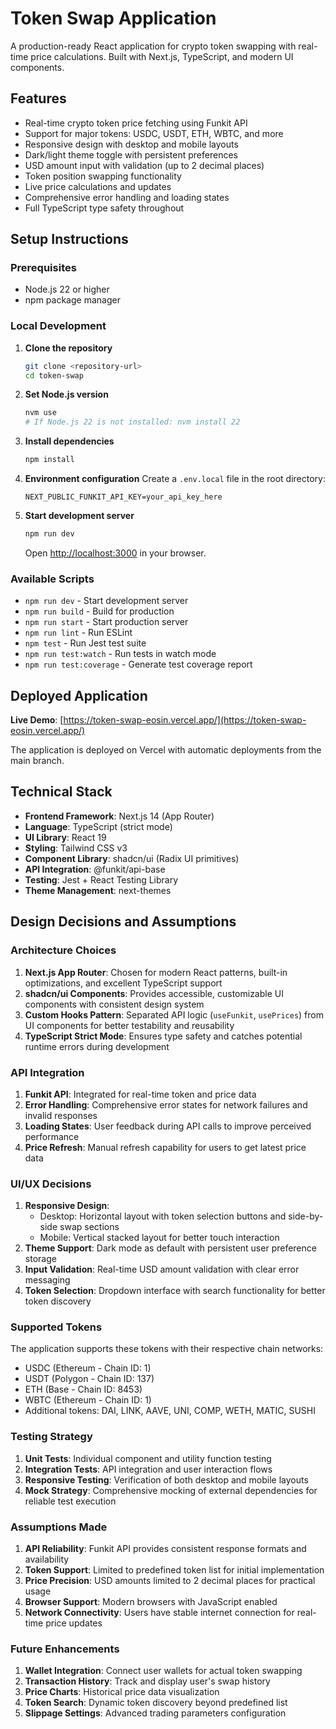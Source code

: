 # Token Swap Application

A production-ready React application for crypto token swapping with real-time price calculations. Built with Next.js, TypeScript, and modern UI components.

## Features

- Real-time crypto token price fetching using Funkit API
- Support for major tokens: USDC, USDT, ETH, WBTC, and more
- Responsive design with desktop and mobile layouts
- Dark/light theme toggle with persistent preferences
- USD amount input with validation (up to 2 decimal places)
- Token position swapping functionality
- Live price calculations and updates
- Comprehensive error handling and loading states
- Full TypeScript type safety throughout

## Setup Instructions

### Prerequisites

- Node.js 22 or higher
- npm package manager

### Local Development

1. **Clone the repository**

   ```bash
   git clone <repository-url>
   cd token-swap
   ```

2. **Set Node.js version**

   ```bash
   nvm use
   # If Node.js 22 is not installed: nvm install 22
   ```

3. **Install dependencies**

   ```bash
   npm install
   ```

4. **Environment configuration**
   Create a `.env.local` file in the root directory:

   ```
   NEXT_PUBLIC_FUNKIT_API_KEY=your_api_key_here
   ```

5. **Start development server**

   ```bash
   npm run dev
   ```

   Open [http://localhost:3000](http://localhost:3000) in your browser.

### Available Scripts

- `npm run dev` - Start development server
- `npm run build` - Build for production
- `npm run start` - Start production server
- `npm run lint` - Run ESLint
- `npm test` - Run Jest test suite
- `npm run test:watch` - Run tests in watch mode
- `npm run test:coverage` - Generate test coverage report

## Deployed Application

**Live Demo**: [https://token-swap-eosin.vercel.app/](https://token-swap-eosin.vercel.app/)

The application is deployed on Vercel with automatic deployments from the main branch.

## Technical Stack

- **Frontend Framework**: Next.js 14 (App Router)
- **Language**: TypeScript (strict mode)
- **UI Library**: React 19
- **Styling**: Tailwind CSS v3
- **Component Library**: shadcn/ui (Radix UI primitives)
- **API Integration**: @funkit/api-base
- **Testing**: Jest + React Testing Library
- **Theme Management**: next-themes

## Design Decisions and Assumptions

### Architecture Choices

1. **Next.js App Router**: Chosen for modern React patterns, built-in optimizations, and excellent TypeScript support
2. **shadcn/ui Components**: Provides accessible, customizable UI components with consistent design system
3. **Custom Hooks Pattern**: Separated API logic (`useFunkit`, `usePrices`) from UI components for better testability and reusability
4. **TypeScript Strict Mode**: Ensures type safety and catches potential runtime errors during development

### API Integration

1. **Funkit API**: Integrated for real-time token and price data
2. **Error Handling**: Comprehensive error states for network failures and invalid responses
3. **Loading States**: User feedback during API calls to improve perceived performance
4. **Price Refresh**: Manual refresh capability for users to get latest price data

### UI/UX Decisions

1. **Responsive Design**:
   - Desktop: Horizontal layout with token selection buttons and side-by-side swap sections
   - Mobile: Vertical stacked layout for better touch interaction
2. **Theme Support**: Dark mode as default with persistent user preference storage
3. **Input Validation**: Real-time USD amount validation with clear error messaging
4. **Token Selection**: Dropdown interface with search functionality for better token discovery

### Supported Tokens

The application supports these tokens with their respective chain networks:

- USDC (Ethereum - Chain ID: 1)
- USDT (Polygon - Chain ID: 137)
- ETH (Base - Chain ID: 8453)
- WBTC (Ethereum - Chain ID: 1)
- Additional tokens: DAI, LINK, AAVE, UNI, COMP, WETH, MATIC, SUSHI

### Testing Strategy

1. **Unit Tests**: Individual component and utility function testing
2. **Integration Tests**: API integration and user interaction flows
3. **Responsive Testing**: Verification of both desktop and mobile layouts
4. **Mock Strategy**: Comprehensive mocking of external dependencies for reliable test execution

### Assumptions Made

1. **API Reliability**: Funkit API provides consistent response formats and availability
2. **Token Support**: Limited to predefined token list for initial implementation
3. **Price Precision**: USD amounts limited to 2 decimal places for practical usage
4. **Browser Support**: Modern browsers with JavaScript enabled
5. **Network Connectivity**: Users have stable internet connection for real-time price updates

### Future Enhancements

1. **Wallet Integration**: Connect user wallets for actual token swapping
2. **Transaction History**: Track and display user's swap history
3. **Price Charts**: Historical price data visualization
4. **Token Search**: Dynamic token discovery beyond predefined list
5. **Slippage Settings**: Advanced trading parameters configuration
